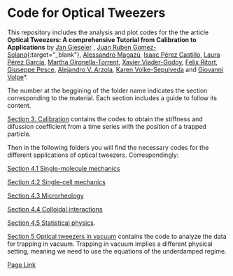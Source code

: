 #   Code for Optical Tweezers


This repository includes the analysis and plot codes for the the article **Optical Tweezers: A comprehensive Tutorial  from Calibration to Applications** by [Jan Gieseler](https://scholar.google.com.ar/citations?user=6OKJlNgAAAAJ&hl=en) , [Juan Ruben Gomez-Solano](https://www.fisica.unam.mx/es/personal.php?id=639){:target="_blank"}, [Alessandro Magazù](http://softmatterlab.org/people/alessandro-magazzu/),  [Isaac Pérez Castillo](https://scholar.google.com.mx/citations?user=58GAc80AAAAJ&hl=en), [Laura Pérez García](http://softmatterlab.org/people/laura-perez-garcia/), [Martha Gironella-Torrent](https://scholar.google.com/citations?user=tITfJqkAAAAJ&hl=en), [Xavier Viader-Godoy](https://scholar.google.com/citations?user=dTLMJy0AAAAJ&hl=en), [Felix Ritort](http://ffn.ub.es/ritort/), [Giuseppe Pesce](https://scholar.google.com/citations?user=Sf4mmT8AAAAJ&hl=en), [Alejandro V. Arzola](https://orcid.org/0000-0002-4860-6330), [Karen Volke-Sepulveda](https://www.fisica.unam.mx/es/personal.php?id=27) and [Giovanni Volpe](http://softmatterlab.org/people/giovanni-volpe/)*. 

The number at the beggining of the folder name indicates the section corresponding to the material.
 Each section includes a guide to follow its content.
 
[Section 3. Calibration](sec_3_calibration/) contains the codes to obtain the stiffness and difussion coefficient from a time series with the position of a trapped particle.
  
 Then in the following folders you will find the necessary codes for the  different applications of optical tweezers. Correspondingly:
 
[Section 4.1 Single-molecule mechanics](sec_4_1_single_molecule_mechanics/)

[Section 4.2 Single-cell mechanics](sec_4_2_single_cell_mechanics/)

[Section 4.3 Microrheology](sec_4_3_microrheology/)

[Section 4.4 Colloidal interactions](sec_4_4_Colloidal_interactions/) 

[Section 4.5 Statistical physics](sec_4_5_statistical_physics/).



[Section 5 Optical tweezers in vacuum](sec_5_optical_tweezers_vacuum/) contains the code to analyze the data for trapping in vacuum. Trapping in vacuum implies a different physical setting, meaning we need to use the equations of the underdamped regime.   

[Page Link](https://www.thesitewizard.com/html-tutorial/open-links-in-new-window-or-tab.shtml "(target|_blank)")
